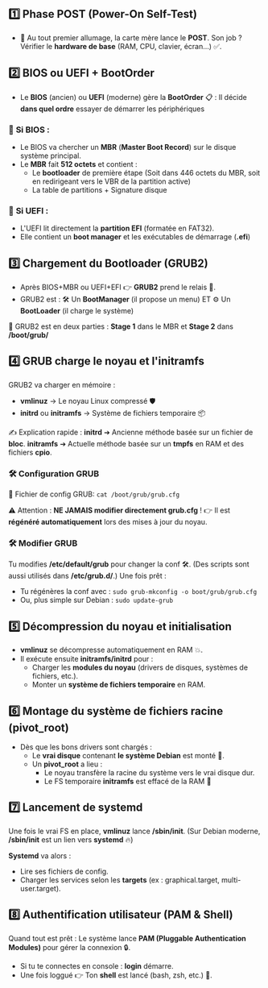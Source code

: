 ## **1️⃣ Phase POST (Power-On Self-Test)**

- 🧠 Au tout premier allumage, la carte mère lance le **POST**. Son job ? Vérifier le **hardware de base** (RAM, CPU, clavier, écran...) ✅.

## **2️⃣ BIOS ou UEFI + BootOrder**

- Le **BIOS** (ancien) ou **UEFI** (moderne) gère la **BootOrder** 📋 : Il décide **dans quel ordre** essayer de démarrer les périphériques

### 🔵 **Si BIOS** :

- Le BIOS va chercher un **MBR** (**Master Boot Record**) sur le disque système principal.
- Le **MBR** fait **512 octets** et contient :
  - Le **bootloader** de première étape (Soit dans 446 octets du MBR, soit en redirigeant vers le VBR de la partition active)
  - La table de partitions + Signature disque

### 🔵 **Si UEFI** : 
- L'UEFI lit directement la **partition EFI** (formatée en FAT32). 
- Elle contient un **boot manager** et les exécutables de démarrage (**.efi**)

## **3️⃣ Chargement du Bootloader (GRUB2)**

- Après BIOS+MBR ou UEFI+EFI 👉 **GRUB2** prend le relais 🚀.
- GRUB2 est : 🛠️ Un **BootManager** (il propose un menu) ET ⚙️ Un **BootLoader** (il charge le système)

📜 GRUB2 est en deux parties : **Stage 1** dans le MBR et **Stage 2** dans **/boot/grub/**

## **4️⃣ GRUB charge le noyau et l'initramfs**

GRUB2 va charger en mémoire :
- **vmlinuz** → Le noyau Linux compressé 🛡️
- **initrd** ou **initramfs** → Système de fichiers temporaire 📦

✍️ Explication rapide : **initrd** ➔ Ancienne méthode basée sur un fichier de **bloc**. 
**initramfs** ➔ Actuelle méthode basée sur un **tmpfs** en RAM et des fichiers **cpio**.

### **🛠️ Configuration GRUB**
📜 Fichier de config GRUB: `cat /boot/grub/grub.cfg`

⚠️ Attention : **NE JAMAIS modifier directement grub.cfg** !
👉 Il est **régénéré automatiquement** lors des mises à jour du noyau.

### **🛠️ Modifier GRUB**
Tu modifies **/etc/default/grub** pour changer la conf 🛠️. (Des scripts sont aussi utilisés dans **/etc/grub.d/**.)
Une fois prêt :
- Tu régénères la conf avec : `sudo grub-mkconfig -o boot/grub/grub.cfg`
- Ou, plus simple sur Debian : `sudo update-grub`

## **5️⃣ Décompression du noyau et initialisation**

- **vmlinuz** se décompresse automatiquement en RAM 💥.
- Il exécute ensuite **initramfs/initrd** pour :
  - Charger les **modules du noyau** (drivers de disques, systèmes de fichiers, etc.).
  - Monter un **système de fichiers temporaire** en RAM.

## **6️⃣ Montage du système de fichiers racine (pivot_root)**

- Dès que les bons drivers sont chargés :
  - Le **vrai disque** contenant **le système Debian** est monté 🔗.
  - Un **pivot_root** a lieu :
    - Le noyau transfère la racine du système vers le vrai disque dur.
    - Le FS temporaire **initramfs** est effacé de la RAM 🧹

## **7️⃣ Lancement de systemd**

Une fois le vrai FS en place, **vmlinuz** lance **/sbin/init**. (Sur Debian moderne, **/sbin/init** est un lien vers **systemd** 🔥)

**Systemd** va alors : 
- Lire ses fichiers de config. 
- Charger les services selon les **targets** (ex : graphical.target, multi-user.target).

## **8️⃣ Authentification utilisateur (PAM & Shell)**

Quand tout est prêt : Le système lance **PAM (Pluggable Authentication Modules)** pour gérer la connexion 🔒.
- Si tu te connectes en console : **login** démarre.
- Une fois loggué 👉 Ton **shell** est lancé (bash, zsh, etc.) 🎉.

